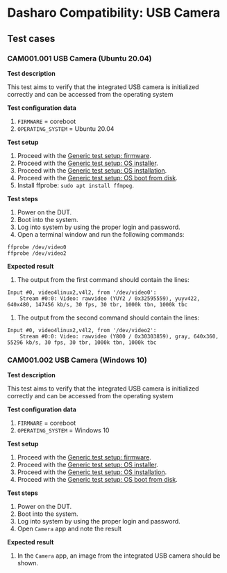 # Dasharo Compatibility: USB Camera

## Test cases

### CAM001.001 USB Camera (Ubuntu 20.04)

**Test description**

This test aims to verify that the integrated USB camera is initialized
correctly and can be accessed from the operating system

**Test configuration data**

1. `FIRMWARE` = coreboot
1. `OPERATING_SYSTEM` = Ubuntu 20.04

**Test setup**

1. Proceed with the
    [Generic test setup: firmware](../../generic-test-setup/#firmware).
1. Proceed with the
    [Generic test setup: OS installer](../../generic-test-setup/#os-installer).
1. Proceed with the
    [Generic test setup: OS installation](../../generic-test-setup/#os-installation).
1. Proceed with the
    [Generic test setup: OS boot from disk](../../generic-test-setup/#os-boot-from-disk).
1. Install ffprobe: `sudo apt install ffmpeg`.

**Test steps**

1. Power on the DUT.
1. Boot into the system.
1. Log into system by using the proper login and password.
1. Open a terminal window and run the following commands:

```
ffprobe /dev/video0
ffprobe /dev/video2
```

**Expected result**

1. The output from the first command should contain the lines:

```
Input #0, video4linux2,v4l2, from '/dev/video0':
    Stream #0:0: Video: rawvideo (YUY2 / 0x32595559), yuyv422, 640x480, 147456 kb/s, 30 fps, 30 tbr, 1000k tbn, 1000k tbc
```

1. The output from the second command should contain the lines:

```
Input #0, video4linux2,v4l2, from '/dev/video2':
    Stream #0:0: Video: rawvideo (Y800 / 0x30303859), gray, 640x360, 55296 kb/s, 30 fps, 30 tbr, 1000k tbn, 1000k tbc
```

### CAM001.002 USB Camera (Windows 10)

**Test description**

This test aims to verify that the integrated USB camera is initialized
correctly and can be accessed from the operating system

**Test configuration data**

1. `FIRMWARE` = coreboot
1. `OPERATING_SYSTEM` = Windows 10

**Test setup**

1. Proceed with the
   [Generic test setup: firmware](../generic-test-setup/#firmware).
1. Proceed with the
   [Generic test setup: OS installer](../generic-test-setup/#os-installer).
1. Proceed with the
   [Generic test setup: OS installation](../generic-test-setup/#os-installation).
1. Proceed with the
   [Generic test setup: OS boot from disk](../generic-test-setup/#os-boot-from-disk).

**Test steps**

1. Power on the DUT.
1. Boot into the system.
1. Log into system by using the proper login and password.
1. Open `Camera` app and note the result

**Expected result**

1. In the `Camera` app, an image from the integrated USB camera should be shown.
